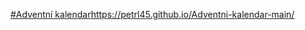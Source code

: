 [#Adventní kalendar](https://petrl45.github.io/Adventni-kalendar-main/)https://petrl45.github.io/Adventni-kalendar-main/
